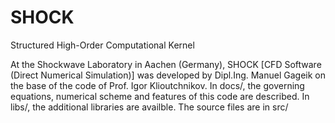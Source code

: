 # SHOCK
Structured High-Order Computational Kernel

At the Shockwave Laboratory in Aachen (Germany), SHOCK [CFD Software (Direct Numerical Simulation)] was developed by Dipl.Ing. Manuel Gageik on the base of the code of Prof. Igor Klioutchnikov.
In docs/, the governing equations, numerical scheme and features of this code are described.
In libs/, the additional libraries are availble.
The source files are in src/
